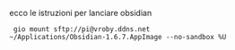 ecco le istruzioni per lanciare obsidian 
```
 gio mount sftp://pi@vroby.ddns.net
~/Applications/Obsidian-1.6.7.AppImage --no-sandbox %U
```
